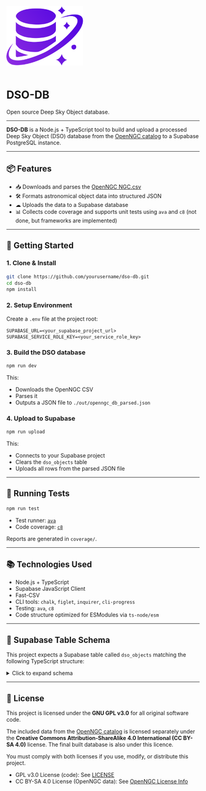 
<img src="logo.svg" alt="DSO-DB Logo" width="200"/><br/><br/>

# DSO-DB
Open source Deep Sky Object database.

---

**DSO-DB** is a Node.js + TypeScript tool to build and upload a processed Deep Sky Object (DSO) database from the [OpenNGC catalog](https://github.com/mattiaverga/OpenNGC) to a Supabase PostgreSQL instance.

---

## 📦 Features

- 📥 Downloads and parses the [OpenNGC NGC.csv](https://raw.githubusercontent.com/mattiaverga/OpenNGC/refs/heads/master/database_files/NGC.csv)
- 🛠 Formats astronomical object data into structured JSON
- ☁ Uploads the data to a Supabase database
- 📊 Collects code coverage and supports unit tests using `ava` and `c8` (not done, but frameworks are implemented)

---

## 🚀 Getting Started

### 1. Clone & Install

```bash
git clone https://github.com/yourusername/dso-db.git
cd dso-db
npm install
````

### 2. Setup Environment

Create a `.env` file at the project root:

```env
SUPABASE_URL=<your_supabase_project_url>
SUPABASE_SERVICE_ROLE_KEY=<your_service_role_key>
```

### 3. Build the DSO database

```bash
npm run dev
```

This:

* Downloads the OpenNGC CSV
* Parses it
* Outputs a JSON file to `./out/openngc_db_parsed.json`

### 4. Upload to Supabase

```bash
npm run upload
```

This:

* Connects to your Supabase project
* Clears the `dso_objects` table
* Uploads all rows from the parsed JSON file

---

## 🧪 Running Tests

```bash
npm run test
```

* Test runner: [`ava`](https://github.com/avajs/ava)
* Code coverage: [`c8`](https://github.com/bcoe/c8)

Reports are generated in `coverage/`.

---

## 📚 Technologies Used

* Node.js + TypeScript
* Supabase JavaScript Client
* Fast-CSV
* CLI tools: `chalk`, `figlet`, `inquirer`, `cli-progress`
* Testing: `ava`, `c8`
* Code structure optimized for ESModules via `ts-node/esm`

---

## 📘 Supabase Table Schema

This project expects a Supabase table called `dso_objects` matching the following TypeScript structure:

<details>
<summary>Click to expand schema</summary>

Refer to the `DSORow_processed` type in `uploadToDB.ts` for detailed field documentation, including object types, magnitudes, identifiers, and source tracking.

</details>

---

## 📝 License

This project is licensed under the **GNU GPL v3.0** for all original software code.

The included data from the [OpenNGC catalog](https://github.com/mattiaverga/OpenNGC) is licensed separately under the **Creative Commons Attribution-ShareAlike 4.0 International (CC BY-SA 4.0)** license. The final built database is also under this licence.

You must comply with both licenses if you use, modify, or distribute this project.

- GPL v3.0 License (code): See [LICENSE](./LICENSE)
- CC BY-SA 4.0 License (OpenNGC data): See [OpenNGC License Info](https://github.com/mattiaverga/OpenNGC#license)
